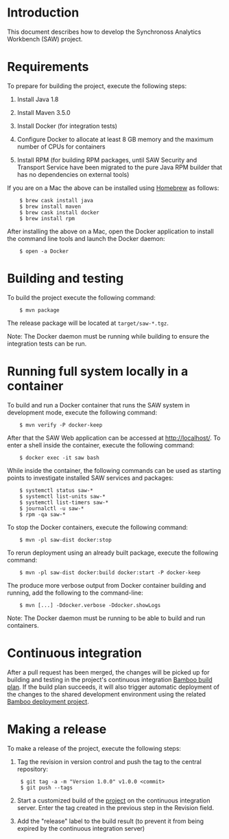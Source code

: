 # Introduction

This document describes how to develop the Synchronoss Analytics
Workbench (SAW) project.

# Requirements

To prepare for building the project, execute the following steps:

1. Install Java 1.8

2. Install Maven 3.5.0

3. Install Docker (for integration tests)

4. Configure Docker to allocate at least 8 GB memory and the maximum
   number of CPUs for containers

5. Install RPM (for building RPM packages, until SAW Security and
   Transport Service have been migrated to the pure Java RPM builder
   that has no dependencies on external tools)

If you are on a Mac the above can be installed using [Homebrew] as
follows:

        $ brew cask install java
        $ brew install maven
        $ brew cask install docker
        $ brew install rpm

After installing the above on a Mac, open the Docker application to
install the command line tools and launch the Docker daemon:

        $ open -a Docker

[Homebrew]: http://brew.sh/

# Building and testing

To build the project execute the following command:

        $ mvn package

The release package will be located at `target/saw-*.tgz`.

Note: The Docker daemon must be running while building to ensure the
integration tests can be run.

# Running full system locally in a container

To build and run a Docker container that runs the SAW system in
development mode, execute the following command:

        $ mvn verify -P docker-keep

After that the SAW Web application can be accessed
at [http://localhost/](http://localhost/).  To enter a shell inside
the container, execute the following command:

        $ docker exec -it saw bash

While inside the container, the following commands can be used as
starting points to investigate installed SAW services and packages:

        $ systemctl status saw-*
        $ systemctl list-units saw-*
        $ systemctl list-timers saw-*
        $ journalctl -u saw-*
        $ rpm -qa saw-*

To stop the Docker containers, execute the following command:

        $ mvn -pl saw-dist docker:stop

To rerun deployment using an already built package, execute the
following command:

        $ mvn -pl saw-dist docker:build docker:start -P docker-keep

The produce more verbose output from Docker container building and
running, add the following to the command-line:

        $ mvn [...] -Ddocker.verbose -Ddocker.showLogs 

Note: The Docker daemon must be running to be able to build and run
containers.

# Continuous integration

After a pull request has been merged, the changes will be picked up
for building and testing in the project's continuous integration
[Bamboo build plan].  If the build plan succeeds, it will also trigger
automatic deployment of the changes to the shared development
environment using the related [Bamboo deployment project].

[Bamboo build plan]: https://bamboo.synchronoss.net:8443/browse/BDA-BDASAW
[Bamboo deployment project]: https://bamboo.synchronoss.net:8443/browse/BDA-BDASAW/deployments

# Making a release

To make a release of the project, execute the following steps:

1. Tag the revision in version control and push the tag to the central
   repository:

        $ git tag -a -m "Version 1.0.0" v1.0.0 <commit>
        $ git push --tags

2. Start a customized build of the [project] on the continuous
   integration server.  Enter the tag created in the previous step in
   the Revision field.

3. Add the "release" label to the build result (to prevent it from
   being expired by the continuous integration server)

[project]: https://bamboo.synchronoss.net:8443/browse/BDA-BDASAW
